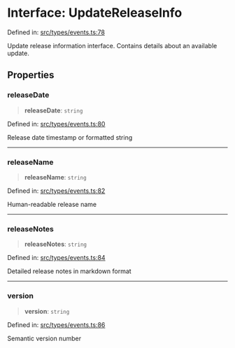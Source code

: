 # Interface: UpdateReleaseInfo

Defined in: [src/types/events.ts:78](https://github.com/Nick2bad4u/Uptime-Watcher/blob/main/src/types/events.ts#L78)

Update release information interface. Contains details about an available
update.

## Properties

### releaseDate

> **releaseDate**: `string`

Defined in: [src/types/events.ts:80](https://github.com/Nick2bad4u/Uptime-Watcher/blob/main/src/types/events.ts#L80)

Release date timestamp or formatted string

***

### releaseName

> **releaseName**: `string`

Defined in: [src/types/events.ts:82](https://github.com/Nick2bad4u/Uptime-Watcher/blob/main/src/types/events.ts#L82)

Human-readable release name

***

### releaseNotes

> **releaseNotes**: `string`

Defined in: [src/types/events.ts:84](https://github.com/Nick2bad4u/Uptime-Watcher/blob/main/src/types/events.ts#L84)

Detailed release notes in markdown format

***

### version

> **version**: `string`

Defined in: [src/types/events.ts:86](https://github.com/Nick2bad4u/Uptime-Watcher/blob/main/src/types/events.ts#L86)

Semantic version number
